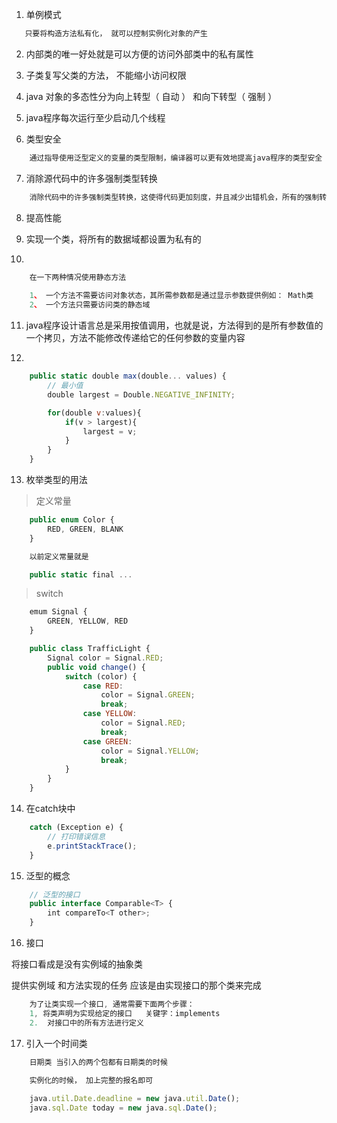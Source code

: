 1. 单例模式

```js
   只要将构造方法私有化， 就可以控制实例化对象的产生

```

2. 内部类的唯一好处就是可以方便的访问外部类中的私有属性

3. 子类复写父类的方法， 不能缩小访问权限

4. java 对象的多态性分为向上转型（ 自动 ） 和向下转型（ 强制 ）


5. java程序每次运行至少启动几个线程


6. 类型安全

```js
    通过指导使用泛型定义的变量的类型限制，编译器可以更有效地提高java程序的类型安全

```

7. 消除源代码中的许多强制类型转换

```js
    消除代码中的许多强制类型转换，这使得代码更加刻度，并且减少出错机会，所有的强制转换都是自动和隐士的
```

8. 提高性能


9. 实现一个类，将所有的数据域都设置为私有的

10. 

```js
    在一下两种情况使用静态方法
     
    1、 一个方法不需要访问对象状态，其所需参数都是通过显示参数提供例如： Math类
    2、 一个方法只需要访问类的静态域
```

11. java程序设计语言总是采用按值调用，也就是说，方法得到的是所有参数值的一个拷贝，方法不能修改传递给它的任何参数的变量内容


12. 
```js
    public static double max(double... values) {
        // 最小值
        double largest = Double.NEGATIVE_INFINITY;

        for(double v:values){
            if(v > largest){
                largest = v;
            }
        }
    }

```

13.  枚举类型的用法

> 定义常量

```js
    public enum Color {
        RED, GREEN, BLANK
    }

    以前定义常量就是

    public static final ...

```

> switch

```js
    emum Signal {
        GREEN, YELLOW, RED      
    }

    public class TrafficLight {
        Signal color = Signal.RED;
        public void change() {
            switch (color) {
                case RED:
                    color = Signal.GREEN;
                    break;
                case YELLOW:
                    color = Signal.RED;
                    break;
                case GREEN:
                    color = Signal.YELLOW;
                    break;
            }
        }
    }
```

14.  在catch块中

```js
    catch (Exception e) {
        // 打印错误信息
        e.printStackTrace();
    }

```

15. 泛型的概念

```js
    // 泛型的接口
    public interface Comparable<T> {
        int compareTo<T other>;
    }

```

16. 接口

将接口看成是没有实例域的抽象类

提供实例域 和方法实现的任务 应该是由实现接口的那个类来完成

```js
	为了让类实现一个接口, 通常需要下面两个步骤：
	1, 将类声明为实现给定的接口   关键字：implements
	2.  对接口中的所有方法进行定义

```

17. 引入一个时间类

```js
    日期类 当引入的两个包都有日期类的时候
    
    实例化的时候， 加上完整的报名即可

    java.util.Date.deadline = new java.util.Date();
    java.sql.Date today = new java.sql.Date();
    
```









